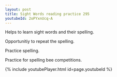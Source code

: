 ```yaml
---
layout: post
title: Sight Words reading practice 295
youtubeId: 2oPYxnUcq-A
---
```

 
 
Helps to learn sight words and their spelling.

Opportunitiy to repeat the spelling. 

Practice spelling. 
 
Practice for spelling bee competitions. 
 
{% include youtubePlayer.html id=page.youtubeId %}
 
 
